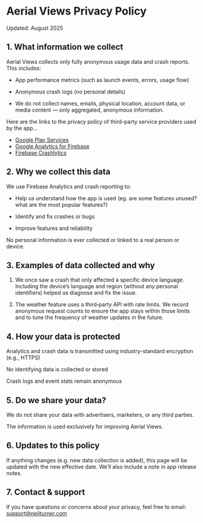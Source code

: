 # Aerial Views Privacy Policy

Updated: August 2025

## 1. What information we collect

Aerial Views collects only fully anonymous usage data and crash reports. This includes:

* App performance metrics (such as launch events, errors, usage flow)

* Anonymous crash logs (no personal details)

* We do not collect names, emails, physical location, account data, or media content — only aggregated, anonymous information.

Here are the links to the privacy policy of third-party service providers used by the app...

* [Google Play Services](https://www.google.com/policies/privacy/)
* [Google Analytics for Firebase](https://firebase.google.com/policies/analytics)
* [Firebase Crashlytics](https://firebase.google.com/support/privacy/)

## 2. Why we collect this data

We use Firebase Analytics and crash reporting to:

* Help us understand how the app is used (eg. are some features unused? what are the most popular features?)

* Identify and fix crashes or bugs

* Improve features and reliability

No personal information is ever collected or linked to a real person or device.

## 3. Examples of data collected and why

1. We once saw a crash that only affected a specific device language. Including the device’s language and region (without any personal identifiers) helped us diagnose and fix the issue.

2. The weather feature uses a third‑party API with rate limits. We record anonymous request counts to ensure the app stays within those limits and to tune the frequency of weather updates in the future.

## 4. How your data is protected

Analytics and crash data is transmitted using industry-standard encryption (e.g., HTTPS)

No identifying data is collected or stored

Crash logs and event stats remain anonymous

## 5. Do we share your data?

We do not share your data with advertisers, marketers, or any third parties.

The information is used exclusively for improving Aerial Views.

## 6. Updates to this policy

If anything changes (e.g. new data collection is added), this page will be updated with the new effective date. We’ll also include a note in app release notes.

## 7. Contact & support

If you have questions or concerns about your privacy, feel free to email: <support@neilturner.com>
